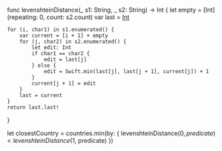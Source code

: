 func levenshteinDistance(_ s1: String, _ s2: String) -> Int {
    let empty = [Int](repeating: 0, count: s2.count)
    var last = [Int](0...s2.count)

    for (i, char1) in s1.enumerated() {
        var current = [i + 1] + empty
        for (j, char2) in s2.enumerated() {
            let edit: Int
            if char1 == char2 {
                edit = last[j]
            } else {
                edit = Swift.min(last[j], last[j + 1], current[j]) + 1
            }
            current[j + 1] = edit
        }
        last = current
    }
    return last.last!
}

let closestCountry = countries.min(by: { levenshteinDistance($0, predicate) < levenshteinDistance($1, predicate) })
